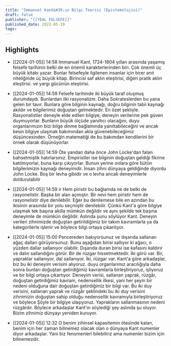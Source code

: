 ```yaml
---
title: "Immanuel Kant&#39;ın Bilgi Teorisi (Epistemolojisi)"
draft: false
publisher: "[[YEAL FELSEFE]]"
published_date: 2023-05-19
tags:
---
```



## Highlights
* [[2024-01-05]] 14:58  Immanuel Kant, 1724-1804 yılları arasında yaşamış felsefe tarihinin belki de en önemli karakterlerinden biri. Çok önemli üç büyük kitabı yazar. Bunlar felsefeyle ilgilenen insanlar için birer anıt niteliğinde üç büyük kitap. Birincisi saf aklın eleştirisi, diğeri pratik aklın eleştirisi. ve yargı gücünün eleştirisi.

* [[2024-01-05]] 14:59  Felsefe tarihinde iki büyük taraf oluşmuş durumdaydı. Bunlardan ilki rasyonalizm. Daha Sokrateslerden bu yana gelen bir tavır. Bunlara göre bilginin kaynağı, doğru bilginin tabii kaynağı akıldır ve bilgilerimiz doğuştan gelmektedir. En özet şekliyle. Rasyonalistler deneyle elde edilen bilgiye, deneyin verilerine pek güven duymuyorlar. Bunların büyük ölçüde yanıltıcı olacağını, duyu organlarımızın bizi bilge dinme bağlamında yanıltabileceğini ve ancak kesin bilgiye ulaşmak bakımından akla güvenebileceğimiz düşüncesinden. Örneğin matematiği de bu bakımdan kendilerini bir örnek olarak düşünüyorlar.

* [[2024-01-05]] 14:59  Öte yandan daha önce John Locke'dan falan bahsetmiştik hatırlarsınız. Empiristler ise bilginin doğuştan geldiği fikrine katılmıyorlar, buna karşı çıkıyorlar. Bunun yerine onlara göre bütün bilgilerimizin kaynağı deneyimdir. İnsan zihni dünyaya geldiğinde diyordu John Locke. Boş bir levha gibidir ve o levha ancak deneyimlerle doldurulabilir

* [[2024-01-05]] 14:59  ir Hem piristir bu bağlamda ne de belki de rasyonelistir. Başka bir alan açmıştır. Bir nevi hem piristir hem de rasyonelistir diye denilebilir. Eğer bu denilemese bile en azından bu ikisinin arasında bir yolu seçmiştir denilebilir. Çünkü Kant'a göre bilgiye ulaşmak tek başına akılla mümkün değildir ve aynı şekilde tek başına deneyimle de mümkün değildir. Aslında şunu söylüyor Kant. Deneyin verileri zihnimizde doğuştan getirildiğimiz bir takım kavramlarla ya da kategorilerle işlenir ve böylece bilgi ortaya çıkarılıyor.

* [[2024-01-05]] 15:00  Pencereden bakıyorsunuz ve dışarıda sallanan ağaç dalları görüyorsunuz. Bunu aşağıdan birisi sallıyor ki ağacı, o yüzden dallar sallanıyor olabilir. Dışarıda duran birisi ise kafasını kaldırır ve dalın sallandığını görür. Bir de rüzgar hissetmektedir. İki görü var. Bir, yapraklar sallanıyor, dal sallanıyor. İki, rüzgar var. Kant'a göre arkadaşlar, biz bu iki deneyim verisini alıyoruz. duyu organlarımız aracılığıyla daha sonra bunları doğuştan getirdiğimiz kavramlarla birleştiriyoruz, işliyoruz ve bir bilgi ortaya çıkartıyor. Deneyim verisi, sallanan yaprak, rüzgâr, doğuştan getirdiğimiz kavram, nedensellik ilkesi, yani her şeyin bir nedeni olduğuna dair doğuştan getirdiğimiz bir bilgi var. Bu iki duy verisini, sallanan yaprak ve rüzgâr şeklindeki bu iki duy verisini zihnimizin doğuştan sahip olduğu nedensellik kavramıyla birleştiriyoruz ve böylece Şöyle bir bilgiye ulaşıyoruz. Yaprakların sallanmasının nedeni rüzgârdır. Böylece arkadaşlar Kant'ın söylediği şey aslında şu oluyor. Bizim zihnimiz dünyayı yeniden kuruyor.

* [[2024-01-05]] 12:32  O benim zihinsel kapasitemin ötesinde kalan, benim için her zaman bilinemez olacak olan o dünyaya Kant numenler diyor arkadaşlar. Yani biz fenomenleri bilebiliriz ama numenler bizim için bilinemezdir.

